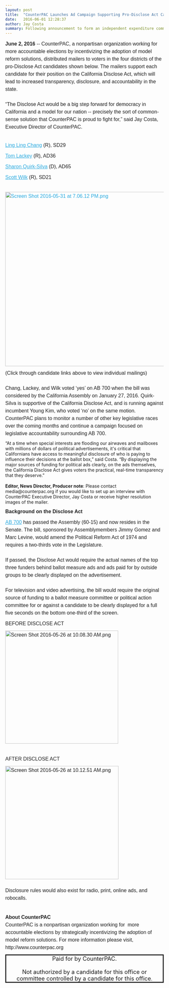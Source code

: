 ```yaml
---
layout: post
title:  "CounterPAC Launches Ad Campaign Supporting Pro-Disclose Act Candidates"
date:   2016-06-01 12:28:37
author: Jay Costa
summary: Following announcement to form an independent expenditure committee in CA, tech entrepreneur-backed political action organization launches a mail campaign supporting four candidates in competitive state legislative races who support the Disclose Act.
---
```


<p dir="ltr" style="margin: 10px 0;padding: 0;mso-line-height-rule: exactly;-ms-text-size-adjust: 100%;-webkit-text-size-adjust: 100%;color: #202020;font-family: Helvetica;font-size: 16px;line-height: 150%;text-align: left;"><strong>June 2, 2016 </strong>-- CounterPAC, a nonpartisan organization working for more accountable elections by incentivizing the adoption of model reform solutions, distributed mailers to voters in the four districts of the pro-Disclose Act candidates shown below. The mailers support each candidate for their position on the California Disclose Act, which will lead to increased transparency, disclosure, and accountability in the state.<br>
<br>
“The Disclose Act would be a big step forward for democracy in California and a model for our nation -- precisely the sort of common-sense solution that CounterPAC is proud to fight for,” said Jay Costa, Executive Director of CounterPAC.<br>
 </p>

<p dir="ltr" style="margin: 10px 0;padding: 0;mso-line-height-rule: exactly;-ms-text-size-adjust: 100%;-webkit-text-size-adjust: 100%;color: #202020;font-family: Helvetica;font-size: 16px;line-height: 150%;text-align: left;"><a href="http://counterpac.org/images/campaigns/campaign_sd29_20160601.pdf" style="mso-line-height-rule: exactly;-ms-text-size-adjust: 100%;-webkit-text-size-adjust: 100%;color: #2BAADF;font-weight: normal;text-decoration: underline;">Ling Ling Chang</a> (R), SD29</p>

<p dir="ltr" style="margin: 10px 0;padding: 0;mso-line-height-rule: exactly;-ms-text-size-adjust: 100%;-webkit-text-size-adjust: 100%;color: #202020;font-family: Helvetica;font-size: 16px;line-height: 150%;text-align: left;"><a href="http://counterpac.org/images/campaigns/campaign_ad36_20160601.pdf" style="mso-line-height-rule: exactly;-ms-text-size-adjust: 100%;-webkit-text-size-adjust: 100%;color: #2BAADF;font-weight: normal;text-decoration: underline;">Tom Lackey</a> (R), AD36</p>

<p dir="ltr" style="margin: 10px 0;padding: 0;mso-line-height-rule: exactly;-ms-text-size-adjust: 100%;-webkit-text-size-adjust: 100%;color: #202020;font-family: Helvetica;font-size: 16px;line-height: 150%;text-align: left;"><a href="http://counterpac.org/images/campaigns/campaign_ad65_20160601.pdf" style="mso-line-height-rule: exactly;-ms-text-size-adjust: 100%;-webkit-text-size-adjust: 100%;color: #2BAADF;font-weight: normal;text-decoration: underline;">Sharon Quirk-Silva</a> (D), AD65</p>

<p dir="ltr" style="margin: 10px 0;padding: 0;mso-line-height-rule: exactly;-ms-text-size-adjust: 100%;-webkit-text-size-adjust: 100%;color: #202020;font-family: Helvetica;font-size: 16px;line-height: 150%;text-align: left;"><a href="http://counterpac.org/images/campaigns/campaign_sd21_20160601.pdf" style="mso-line-height-rule: exactly;-ms-text-size-adjust: 100%;-webkit-text-size-adjust: 100%;color: #2BAADF;font-weight: normal;text-decoration: underline;">Scott Wilk</a> (R), SD21<br>
 </p>

<p dir="ltr" style="margin: 10px 0;padding: 0;mso-line-height-rule: exactly;-ms-text-size-adjust: 100%;-webkit-text-size-adjust: 100%;color: #202020;font-family: Helvetica;font-size: 16px;line-height: 150%;text-align: left;"><a href="http://counterpac.org/images/campaigns/campaign_sd29_20160601.pdf" target="_blank" style="mso-line-height-rule: exactly;-ms-text-size-adjust: 100%;-webkit-text-size-adjust: 100%;color: #2BAADF;font-weight: normal;text-decoration: underline;"><img alt="Screen Shot 2016-05-31 at 7.06.12 PM.png" height="351" src="https://lh3.googleusercontent.com/5CaIvRMSJvc4yoU9uGkG9R8AzqMWn-R4bMY3eU1_mQGanEdS0VJKZGu0jXkI0Ab6bIfH6oU7j0HXKskaxSO04JDlVnMKLLQpZ3VCfWq4wEU7gyhwypQM0VsRr75253pNtVTj3Q3q" width="554" style="border: 0;height: auto !important;outline: none;text-decoration: none;-ms-interpolation-mode: bicubic;"></a></p>

<p dir="ltr" style="margin: 10px 0;padding: 0;mso-line-height-rule: exactly;-ms-text-size-adjust: 100%;-webkit-text-size-adjust: 100%;color: #202020;font-family: Helvetica;font-size: 16px;line-height: 150%;text-align: left;">(Click through candidate links above to view individual mailings)<br>
<br>
Chang, Lackey, and Wilk voted ‘yes’ on AB 700 when the bill was considered by the California Assembly on January 27, 2016. Quirk-Silva is supportive of the California Disclose Act, and is running against incumbent Young Kim, who voted ‘no’ on the same motion. CounterPAC plans to monitor a number of other key legislative races over the coming months and continue a campaign focused on legislative accountability surrounding AB 700.</p>
“At a time when special interests are flooding our airwaves and mailboxes with millions of dollars of political advertisements, it's critical that Californians have access to meaningful disclosure of who is paying to influence their decisions at the ballot box,” said Costa. “By displaying the major sources of funding for political ads clearly, on the ads themselves, the California Disclose Act gives voters the practical, real-time transparency that they deserve.”<br>
<br>
<strong>Editor, News Director, Producer note</strong>: Please contact media@counterpac.org if you would like to set up an interview with CounterPAC Executive Director, Jay Costa or receive higher resolution images of the mailer.

<p dir="ltr" style="margin: 10px 0;padding: 0;mso-line-height-rule: exactly;-ms-text-size-adjust: 100%;-webkit-text-size-adjust: 100%;color: #202020;font-family: Helvetica;font-size: 16px;line-height: 150%;text-align: left;"><strong>Background on the Disclose Act</strong></p>

<p dir="ltr" style="margin: 10px 0;padding: 0;mso-line-height-rule: exactly;-ms-text-size-adjust: 100%;-webkit-text-size-adjust: 100%;color: #202020;font-family: Helvetica;font-size: 16px;line-height: 150%;text-align: left;"><a href="http://counterpac.us13.list-manage1.com/track/click?u=5116210bd2bfdba8e7d82757a&id=3127767815&e=aef4b5fb8d" style="mso-line-height-rule: exactly;-ms-text-size-adjust: 100%;-webkit-text-size-adjust: 100%;color: #2BAADF;font-weight: normal;text-decoration: underline;">AB 700</a> has passed the Assembly (60-15) and now resides in the Senate. The bill, sponsored by Assemblymembers Jimmy Gomez and Marc Levine, would amend the Political Reform Act of 1974 and requires a two-thirds vote in the Legislature.<br>
<br>
If passed, the Disclose Act would require the actual names of the top three funders behind ballot measure ads and ads paid for by outside groups to be clearly displayed on the advertisement.<br>
<br>
For television and video advertising, the bill would require the original source of funding to a ballot measure committee or political action committee for or against a candidate to be clearly displayed for a full five seconds on the bottom one-third of the screen.</p>

<p dir="ltr" style="margin: 10px 0;padding: 0;mso-line-height-rule: exactly;-ms-text-size-adjust: 100%;-webkit-text-size-adjust: 100%;color: #202020;font-family: Helvetica;font-size: 16px;line-height: 150%;text-align: left;">BEFORE DISCLOSE ACT</p>

<p dir="ltr" style="margin: 10px 0;padding: 0;mso-line-height-rule: exactly;-ms-text-size-adjust: 100%;-webkit-text-size-adjust: 100%;color: #202020;font-family: Helvetica;font-size: 16px;line-height: 150%;text-align: left;"><img alt="Screen Shot 2016-05-26 at 10.08.30 AM.png" height="189" src="https://lh4.googleusercontent.com/8iH8R1kMkexbQFRQDZ2nnvv49FvkQwyPy7qa2n4G0LjvRjQLF-l7ARD81gbmFVWxPNwbOBroslp4Sr9PDr2lWoSQGjmnyFXveGBI9DpKCRwlVylV-kz9GRNFQ3gPxwmTQZOBMM4O" width="359" style="border: 0;height: auto !important;outline: none;text-decoration: none;-ms-interpolation-mode: bicubic;"></p>
 

<p dir="ltr" style="margin: 10px 0;padding: 0;mso-line-height-rule: exactly;-ms-text-size-adjust: 100%;-webkit-text-size-adjust: 100%;color: #202020;font-family: Helvetica;font-size: 16px;line-height: 150%;text-align: left;">AFTER DISCLOSE ACT</p>

<p dir="ltr" style="margin: 10px 0;padding: 0;mso-line-height-rule: exactly;-ms-text-size-adjust: 100%;-webkit-text-size-adjust: 100%;color: #202020;font-family: Helvetica;font-size: 16px;line-height: 150%;text-align: left;"><img alt="Screen Shot 2016-05-26 at 10.12.51 AM.png" height="202" src="https://lh3.googleusercontent.com/fO-6nMIp4tdgHjlWt7x47Y9ipcwJ3vG4B4WnDnAHZsX6ltvXY4LZrqlfzta_jVb7LskYUyFHs7xFo4opqijCJfebbzxrDSDdaz0uzqq0pFO5g7cmPhcut00EESMZt8T_D39utTZ9" width="360" style="border: 0;height: auto !important;outline: none;text-decoration: none;-ms-interpolation-mode: bicubic;"><br>
<br>
Disclosure rules would also exist for radio, print, online ads, and robocalls.</p>
 

<p dir="ltr" style="margin: 10px 0;padding: 0;mso-line-height-rule: exactly;-ms-text-size-adjust: 100%;-webkit-text-size-adjust: 100%;color: #202020;font-family: Helvetica;font-size: 16px;line-height: 150%;text-align: left;"><strong>About CounterPAC</strong><br>
CounterPAC is a nonpartisan organization working for  more accountable elections by strategically incentivizing the adoption of model reform solutions. For more information please visit, http://www.counterpac.org</p>

<div style="text-align: center; font-size:18px; border: solid 3px;">Paid for by CounterPAC.<br>
<br>
Not authorized by a candidate for this office or<br>
committee controlled by a candidate for this office<span style="font-size:15px">.</span></div>